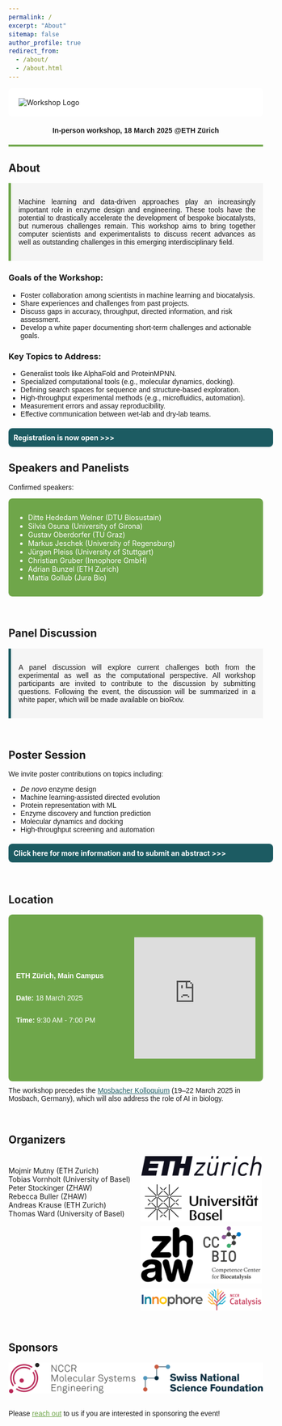 ```yaml
---
permalink: /
excerpt: "About"
sitemap: false
author_profile: true
redirect_from: 
  - /about/
  - /about.html
---
```


<div style="background-color: white; padding: 20px; border-radius: 8px;">
  <img src="images/logo.png" alt="Workshop Logo" style="max-height: 50vh; display: block; margin: 0 auto;" />
</div>

#### <center style="font-family: 'Arial Nova Light', Arial, sans-serif;"> In-person workshop, 18 March 2025 @ETH Zürich</center> ####

<div style="border-bottom: 4px solid #6FA64A; margin-top: 20px;"></div>

## About
<div style="padding: 15px; background-color: #f5f5f5; border-left: 5px solid #6FA64A;">
  <p style="text-align: justify; font-family: 'Arial Nova Light', Arial, sans-serif;">Machine learning and data-driven approaches play an increasingly important role in enzyme design and engineering. These tools have the potential to drastically accelerate the development of bespoke biocatalysts, but numerous challenges remain. This workshop aims to bring together computer scientists and experimentalists to discuss recent advances as well as outstanding challenges in this emerging interdisciplinary field.</p>
</div>

### Goals of the Workshop:
<ul style="list-style-type: square; font-family: 'Arial Nova Light', Arial, sans-serif;">
  <li>Foster collaboration among scientists in machine learning and biocatalysis.</li>
  <li>Share experiences and challenges from past projects.</li>
  <li>Discuss gaps in accuracy, throughput, directed information, and risk assessment.</li>
  <li>Develop a white paper documenting short-term challenges and actionable goals.</li>
</ul>

### Key Topics to Address:
<ul style="list-style-type: square; font-family: 'Arial Nova Light', Arial, sans-serif;">
  <li>Generalist tools like AlphaFold and ProteinMPNN.</li>
  <li>Specialized computational tools (e.g., molecular dynamics, docking).</li>
  <li>Defining search spaces for sequence and structure-based exploration.</li>
  <li>High-throughput experimental methods (e.g., microfluidics, automation).</li>
  <li>Measurement errors and assay reproducibility.</li>
  <li>Effective communication between wet-lab and dry-lab teams.</li>
</ul>

<a href="https://mlbiocat.github.io/mlbiocat2025//cfp/" style="text-decoration: none; display: block; padding: 10px; background-color: #1C5B62; color: white; border-radius: 8px; text-align: left; cursor: pointer; width: 100%; margin: 0 auto; margin-top: 20px">
  <strong>Registration is now open &gt;&gt;&gt;</strong>
</a>

## Speakers and Panelists
<p style="font-family: 'Arial Nova Light', Arial, sans-serif;">Confirmed speakers:</p>
<div style="background-color: #6FA64A; color: white; padding: 15px; border-radius: 8px;">
  <ul>
    <li>Ditte Hededam Welner (DTU Biosustain)</li>
    <li>Silvia Osuna (University of Girona)</li>
    <li>Gustav Oberdorfer (TU Graz)</li>
    <li>Markus Jeschek (University of Regensburg)</li>
    <li>Jürgen Pleiss (University of Stuttgart)</li>
    <li>Christian Gruber (Innophore GmbH)</li>
    <li>Adrian Bunzel (ETH Zurich)</li>
    <li>Mattia Gollub (Jura Bio)</li>
  </ul>
</div>

&nbsp;

## Panel Discussion
<div style="padding: 15px; background-color: #f5f5f5; border-left: 5px solid #1C5B62;">
  <p style="text-align: justify; font-family: 'Arial Nova Light', Arial, sans-serif;">A panel discussion will explore current challenges both from the experimental as well as the computational perspective. All workshop participants are invited to contribute to the discussion by submitting questions. Following the event, the discussion will be summarized in a white paper, which will be made available on bioRxiv.</p>
</div>

&nbsp;

## Poster Session
<p style="font-family: 'Arial Nova Light', Arial, sans-serif;">We invite poster contributions on topics including:</p>
<ul style="list-style-type: disc; font-family: 'Arial Nova Light', Arial, sans-serif;">
  <li><em>De novo</em> enzyme design</li>
  <li>Machine learning-assisted directed evolution</li>
  <li>Protein representation with ML</li>
  <li>Enzyme discovery and function prediction</li>
  <li>Molecular dynamics and docking</li>
  <li>High-throughput screening and automation</li>
</ul>

<a href="/mlbiocat2025//cfp/" style="text-decoration: none; display: block; padding: 10px; background-color: #1C5B62; color: white; border-radius: 8px; text-align: left; cursor: pointer; width: 100%; margin: 0 auto; margin-top: 20px">
  <strong>Click here for more information and to submit an abstract &gt;&gt;&gt;</strong>
</a>

&nbsp;

## Location
<div style="background-color: #6FA64A; color: white; padding: 15px; border-radius: 8px; display: flex; justify-content: space-between; height: 300px;"> 
  <!-- Left Column (Text) -->
  <div style="flex: 1; padding-right: 20px; display: flex; flex-direction: column; justify-content: center;">
    <p style="font-family: 'Arial Nova Light', Arial, sans-serif;"><strong>ETH Zürich, Main Campus</strong></p>
    <p style="font-family: 'Arial Nova Light', Arial, sans-serif;"><strong>Date:</strong> 18 March 2025</p>
    <p style="font-family: 'Arial Nova Light', Arial, sans-serif;"><strong>Time:</strong> 9:30 AM - 7:00 PM</p>
  </div>
  
  <!-- Right Column (Map) -->
  <div style="flex: 1; display: flex; justify-content: center; align-items: center; position: relative;">
    <iframe 
      src="https://www.google.com/maps/embed?pb=!1m18!1m12!1m3!1d107465.2871738979!2d8.420312774503204!3d47.405257509342526!2m3!1f0!2f0!3f0!3m2!1i1024!2i768!4f13.1!3m3!1m2!1s0x479aa10077f7ad79%3A0xa00b68137ff59d55!2sETH%20HG!5e0!3m2!1sde!2sch!4v1734633219843!5m2!1sde!2sch" 
      style="border:0; height: 80%; aspect-ratio: 1;" 
      allowfullscreen="" 
      loading="lazy" 
      referrerpolicy="no-referrer-when-downgrade">
    </iframe>
  </div>
</div>


<p style="font-family: 'Arial Nova Light', Arial, sans-serif; margin-top:10px;">The workshop precedes the <a href="https://mosbacher-kolloquium.org/home.html" target="_blank" style="color: #1C5B62;">Mosbacher Kolloquium</a> (19–22 March 2025 in Mosbach, Germany), which will also address the role of AI in biology.</p>

&nbsp;

## Organizers
<div style="display: flex; flex-wrap: wrap; gap: 20px; margin-top: 20px;">
    <div style="flex: 1; min-width: 200px;">
        <ul style="list-style-type: none; padding-left: 0; margin-top: 20px;">
          <li>Mojmir Mutny (ETH Zurich)</li>
          <li>Tobias Vornholt (University of Basel)</li>
          <li>Peter Stockinger (ZHAW)</li>
          <li>Rebecca Buller (ZHAW)</li>
          <li>Andreas Krause (ETH Zurich)</li>
          <li>Thomas Ward (University of Basel)</li>
        </ul>
    </div>
    <div style="flex: 1; display: flex; flex-direction: column; gap: 10px; align-items: flex-start; justify-content: center;">
        <div style="width: 100%; display: flex; justify-content: flex-start; align-items: center;">
            <img src="images/ETH_and_Basel.png" style="max-width: 240px; object-fit: contain;" />
        </div>
        <div style="width: 100%; display: flex; justify-content: flex-start; align-items: center;">
            <img src="images/zhaw_and_ccbio.png" style="max-width: 240px; object-fit: contain;" />
        </div>
        <div style="width: 100%; display: flex; justify-content: flex-start; align-items: center;">
            <img src="images/innophore_nccr.png" style="max-width: 240px; object-fit: contain;" />
        </div>
   </div>
</div>


&nbsp;

## Sponsors
<div style="width: 100%; display: flex; justify-content: center; align-items: center;">
    <img src="images/nccr_mse_snsf.png" style="max-width: 100%; object-fit: contain;" />
</div>
<br>

<p style="font-family: 'Arial Nova Light', Arial, sans-serif;">
    Please 
    <a href="https://mlbiocat.github.io/mlbiocat2025/_pages/contact_form.html" 
       onclick="window.open(this.href, '_blank', 'width=800,height=600'); return false;" 
       style="color: #6FA64A; text-decoration: underline;">
        reach out</a> 
     to us if you are interested in sponsoring the event!
</p>

